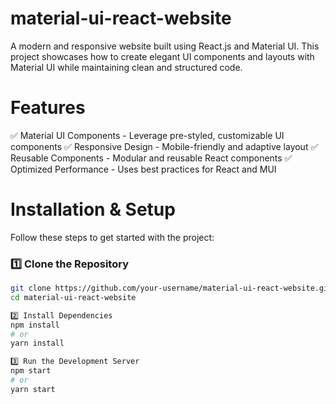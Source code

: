 # material-ui-react-website

A modern and responsive website built using React.js and Material UI. This project showcases how to create elegant UI components and layouts with Material UI while maintaining clean and structured code.

# Features

✅ Material UI Components - Leverage pre-styled, customizable UI components
✅ Responsive Design - Mobile-friendly and adaptive layout
✅ Reusable Components - Modular and reusable React components
✅ Optimized Performance - Uses best practices for React and MUI

# Installation & Setup
Follow these steps to get started with the project:

### 1️⃣ **Clone the Repository**
```sh
git clone https://github.com/your-username/material-ui-react-website.git
cd material-ui-react-website

2️⃣ Install Dependencies
npm install
# or
yarn install

3️⃣ Run the Development Server
npm start
# or
yarn start
